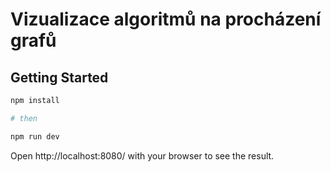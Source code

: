 # Vizualizace algoritmů na procházení grafů

## Getting Started

```bash
npm install

# then

npm run dev
```

Open http://localhost:8080/ with your browser to see the result.
